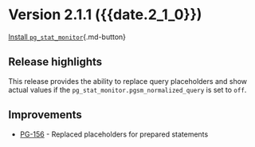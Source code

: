 # Version 2.1.1 ({{date.2_1_0}})

 [Install `pg_stat_monitor`](../install.md){.md-button}

## Release highlights

This release provides the ability to replace query placeholders and show actual values if the `pg_stat_monitor.pgsm_normalized_query` is set to `off`.

## Improvements

* [PG-156](https://perconadev.atlassian.net/browse/PG-810) - Replaced placeholders for prepared statements

